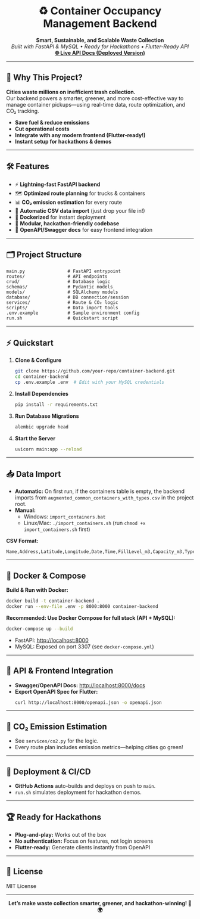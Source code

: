 <h1 align="center">♻️ Container Occupancy Management Backend</h1>
<p align="center">
  <b>Smart, Sustainable, and Scalable Waste Collection</b><br>
  <i>Built with FastAPI & MySQL • Ready for Hackathons • Flutter-Ready API</i><br>
  <a href="https://hackxplore-backend.onrender.com/docs" target="_blank"><b>🌐 Live API Docs (Deployed Version)</b></a>
</p>

---

## 🚀 Why This Project?

**Cities waste millions on inefficient trash collection.**  
Our backend powers a smarter, greener, and more cost-effective way to manage container pickups—using real-time data, route optimization, and CO₂ tracking.

- **Save fuel & reduce emissions**
- **Cut operational costs**
- **Integrate with any modern frontend (Flutter-ready!)**
- **Instant setup for hackathons & demos**

---

## 🛠️ Features

- ⚡ **Lightning-fast FastAPI backend**
- 🗺️ **Optimized route planning** for trucks & containers
- 📊 **CO₂ emission estimation** for every route
- 🔄 **Automatic CSV data import** (just drop your file in!)
- 🐳 **Dockerized** for instant deployment
- 🧩 **Modular, hackathon-friendly codebase**
- 📝 **OpenAPI/Swagger docs** for easy frontend integration

---

## 🗂️ Project Structure

```
main.py                # FastAPI entrypoint
routes/                # API endpoints
crud/                  # Database logic
schemas/               # Pydantic models
models/                # SQLAlchemy models
database/              # DB connection/session
services/              # Route & CO₂ logic
scripts/               # Data import tools
.env.example           # Sample environment config
run.sh                 # Quickstart script
```

---

## ⚡ Quickstart

1. **Clone & Configure**

   ```bash
   git clone https://github.com/your-repo/container-backend.git
   cd container-backend
   cp .env.example .env  # Edit with your MySQL credentials
   ```

2. **Install Dependencies**

   ```bash
   pip install -r requirements.txt
   ```

3. **Run Database Migrations**

   ```bash
   alembic upgrade head
   ```

4. **Start the Server**
   ```bash
   uvicorn main:app --reload
   ```

---

## 📥 Data Import

- **Automatic:** On first run, if the containers table is empty, the backend imports from `augmented_common_containers_with_types.csv` in the project root.
- **Manual:**
  - Windows: `import_containers.bat`
  - Linux/Mac: `./import_containers.sh` (run `chmod +x import_containers.sh` first)

**CSV Format:**

```
Name,Address,Latitude,Longitude,Date,Time,FillLevel_m3,Capacity_m3,Type
```

---

## 🐳 Docker & Compose

**Build & Run with Docker:**

```bash
docker build -t container-backend .
docker run --env-file .env -p 8000:8000 container-backend
```

**Recommended: Use Docker Compose for full stack (API + MySQL):**

```bash
docker-compose up --build
```

- FastAPI: [http://localhost:8000](http://localhost:8000)
- MySQL: Exposed on port 3307 (see `docker-compose.yml`)

---

## 📲 API & Frontend Integration

- **Swagger/OpenAPI Docs:** [http://localhost:8000/docs](http://localhost:8000/docs)
- **Export OpenAPI Spec for Flutter:**
  ```bash
  curl http://localhost:8000/openapi.json -o openapi.json
  ```

---

## 🌱 CO₂ Emission Estimation

- See `services/co2.py` for the logic.
- Every route plan includes emission metrics—helping cities go green!

---

## 🚦 Deployment & CI/CD

- **GitHub Actions** auto-builds and deploys on push to `main`.
- `run.sh` simulates deployment for hackathon demos.

---

## 🏆 Ready for Hackathons

- **Plug-and-play:** Works out of the box
- **No authentication:** Focus on features, not login screens
- **Flutter-ready:** Generate clients instantly from OpenAPI

---

## 📄 License

MIT License

---

<p align="center">
  <b>Let’s make waste collection smarter, greener, and hackathon-winning! 🚛🌍</b>
</p>
